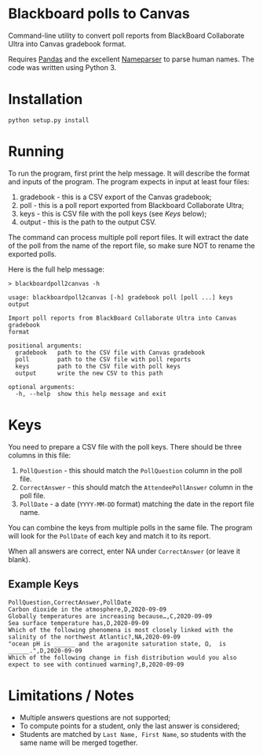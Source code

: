 # Blackboard polls to Canvas

Command-line utility to convert poll reports from BlackBoard Collaborate Ultra
into Canvas gradebook format.

Requires [Pandas](//pandas.pydata.org) and the excellent
[Nameparser](https://github.com/derek73/python-nameparser) to parse human
names. The code was written using Python 3.

# Installation

```
python setup.py install
```

# Running

To run the program, first print the help message. It will describe the format
and inputs of the program. The program expects in input at least four files:

1. gradebook - this is a CSV export of the Canvas gradebook;
2. poll - this is a poll report exported from Blackboard Collaborate Ultra;
3. keys - this is CSV file with the poll keys (see _Keys_ below);
4. output - this is the path to the output CSV.

The command can process multiple poll report files. It will extract the date of
the poll from the name of the report file, so make sure NOT to rename the
exported polls.

Here is the full help message:
```
> blackboardpoll2canvas -h

usage: blackboardpoll2canvas [-h] gradebook poll [poll ...] keys output

Import poll reports from BlackBoard Collaborate Ultra into Canvas gradebook
format

positional arguments:
  gradebook   path to the CSV file with Canvas gradebook
  poll        path to the CSV file with poll reports
  keys        path to the CSV file with poll keys
  output      write the new CSV to this path

optional arguments:
  -h, --help  show this help message and exit
```

# Keys

You need to prepare a CSV file with the poll keys. There should be three columns in this file:

1. `PollQuestion` - this should match the `PollQuestion` column in the poll file.
2. `CorrectAnswer` - this should match the `AttendeePollAnswer` column in the poll file.
3. `PollDate` - a date (`YYYY-MM-DD` format) matching the date in the report file name.

You can combine the keys from multiple polls in the same file. The program will
look for the `PollDate` of each key and match it to its report. 

When all answers are correct, enter NA under `CorrectAnswer` (or leave it blank).

## Example Keys

```
PollQuestion,CorrectAnswer,PollDate
Carbon dioxide in the atmosphere,D,2020-09-09
Globally temperatures are increasing because…,C,2020-09-09
Sea surface temperature has,D,2020-09-09
Which of the following phenomena is most closely linked with the salinity of the northwest Atlantic?,NA,2020-09-09
"ocean pH is ______ and the aragonite saturation state, Ω,  is ______.",D,2020-09-09
Which of the following change in fish distribution would you also expect to see with continued warming?,B,2020-09-09
```

# Limitations / Notes

* Multiple answers questions are not supported;
* To compute points for a student, only the last answer is considered;
* Students are matched by `Last Name, First Name`, so students with the same name will be merged together.
